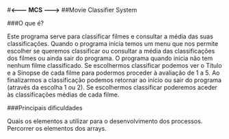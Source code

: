 #**<--- MCS --->**
##Movie Classifier System

###O que é?

Este programa serve para classificar filmes e consultar a média das suas classificações.
Quando o programa inicia temos um menu que nos permite escolher se queremos classificar ou consultar a média das classificações dos filmes ou ainda sair do programa.
O programa quando inicia não tem nenhum filme classificado.
Se escolhermos classificar podemos ver o Título e a Sinopse de cada filme para podermos proceder à avaliação de 1 a 5.
Ao finalizarmos a classificação podemos retornar ao início ou sair do programa (através da escolha 1 ou 2).
Se escolhermos classificar poderemos aceder às classificações médias de cada filme.

###Principais dificuldades

Quais os elementos a utilizar para o desenvolvimento dos processos.
Percorrer os elementos dos arrays.